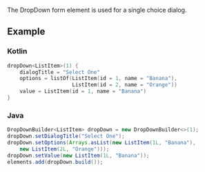 The DropDown form element is used for a single choice dialog.

## Example

### Kotlin
```kotlin
dropDown<ListItem>(1) {
    dialogTitle = "Select One"
    options = listOf(ListItem(id = 1, name = "Banana"), 
                     ListItem(id = 2, name = "Orange"))
    value = ListItem(id = 1, name = "Banana")
}
```

### Java
```java
DropDownBuilder<ListItem> dropDown = new DropDownBuilder<>(1);
dropDown.setDialogTitle("Select One");
dropDown.setOptions(Arrays.asList(new ListItem(1L, "Banana"),
    new ListItem(2L, "Orange")));
dropDown.setValue(new ListItem(1L, "Banana"));
elements.add(dropDown.build());
```
